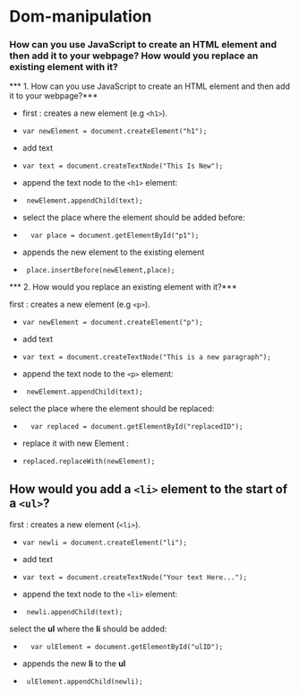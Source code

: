 # Dom-manipulation
### How can you use JavaScript to create an HTML element and then add it to your webpage? How would you replace an existing element with it?
  *** 1. How can you use JavaScript to create an HTML element and then add it to your webpage?***
* first : creates a new element (e.g ```<h1>```).
* ```var newElement = document.createElement("h1");```

* add text
*  ```var text = document.createTextNode("This Is New");```

*  append the text node to the ```<h1>``` element:
* ``` newElement.appendChild(text);```

* select the place where the element should be added before:

* ```  var place = document.getElementById("p1");```
*  appends the new element to the existing element
* ``` place.insertBefore(newElement,place);```

*** 2. How would you replace an existing element with it?***

first : creates a new element (e.g ```<p>```).
* ```var newElement = document.createElement("p");```

* add text
*  ```var text = document.createTextNode("This is a new paragraph");```

*  append the text node to the ```<p>``` element:
* ``` newElement.appendChild(text);```

select the place where the element should be replaced:

* ```  var replaced = document.getElementById("replacedID");```

* replace it with new Element :

* ```replaced.replaceWith(newElement);```

## How would you add a ```<li>``` element to the start of a ```<ul>```?
first : creates a new element (```<li>```).
* ```var newli = document.createElement("li");```

* add text
*  ```var text = document.createTextNode("Your text Here...");```

*  append the text node to the ```<li>``` element:
* ``` newli.appendChild(text);```

select the **ul** where the **li** should be added:

* ```  var ulElement = document.getElementById("ulID");```

*  appends the new **li** to the  **ul**
* ``` ulElement.appendChild(newli);```
